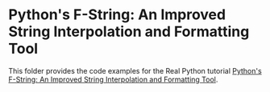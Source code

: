 # Python's F-String: An Improved String Interpolation and Formatting Tool

This folder provides the code examples for the Real Python tutorial [Python's F-String: An Improved String Interpolation and Formatting Tool](https://realpython.com/python-f-string/).